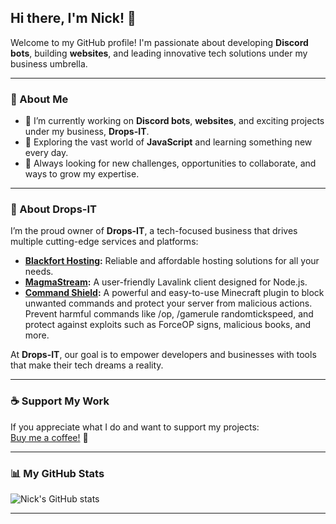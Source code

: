 ## Hi there, I'm Nick! 👋

Welcome to my GitHub profile! I'm passionate about developing **Discord bots**, building **websites**, and leading innovative tech solutions under my business umbrella.

---

### 🌟 About Me
- 🔭 I’m currently working on **Discord bots**, **websites**, and exciting projects under my business, **Drops-IT**.
- 🌱 Exploring the vast world of **JavaScript** and learning something new every day.
- 🎯 Always looking for new challenges, opportunities to collaborate, and ways to grow my expertise.

---

### 🚀 About Drops-IT
I’m the proud owner of **Drops-IT**, a tech-focused business that drives multiple cutting-edge services and platforms:
- **[Blackfort Hosting](https://blackforthosting.com/):** Reliable and affordable hosting solutions for all your needs.  
- **[MagmaStream](https://github.com/Magmastream-NPM/MagmaStream):** A user-friendly Lavalink client designed for Node.js. 
- **[Command Shield](https://github.com/Command-Shield/Command-Shield-Plugin):** A powerful and easy-to-use Minecraft plugin to block unwanted commands and protect your server from malicious actions. Prevent harmful commands like /op, /gamerule randomtickspeed, and protect against exploits such as ForceOP signs, malicious books, and more.
  
At **Drops-IT**, our goal is to empower developers and businesses with tools that make their tech dreams a reality.  

---

### ☕ Support My Work
If you appreciate what I do and want to support my projects:  
[Buy me a coffee!](https://buymeacoffee.com/itsjustnickdev) 💖

---

### 📊 My GitHub Stats
![Nick's GitHub stats](https://github-readme-stats.vercel.app/api?username=itsjustnickdev&count_private=true&show_icons=true&theme=radical)

---
